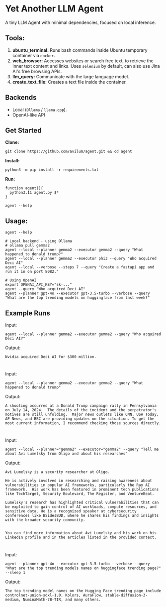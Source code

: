 # Yet Another LLM Agent
A tiny LLM Agent with minimal dependencies, focused on local inference.

## Tools:

1. **ubuntu_terminal:** Runs bash commands inside Ubuntu temporary container via `docker`.
2. **web_browser:** Accesses websites or search free text, to retrieve the inner text content and links. Uses `selenium` by default, can also use Jina AI's free browsing APIs.
3. **llm_query:** Communicate with the large language model.
4. **create_text_file:** Creates a text file inside the container.

## Backends
- Local (`Ollama` / `llama.cpp`).
- OpenAI-like API

## Get Started
**Clone:**
```shell
git clone https://github.com/avilum/agent.git && cd agent
```
**Install:**
```shell
python3 -m pip install -r requirements.txt
```
**Run:**
```shell
function agent(){
  python3.11 agent.py $*
}

agent --help
```

## Usage:
```shell
agent --help

# Local backend - using Ollama
# ollama pull gemma2
agent --local --planner gemma2 --executor gemma2 --query "What happened to donald trump?"
agent --local --planner gemma2 --executor phi3 --query "Who acquired Deci AI"
agent --local --verbose --steps 7 --query "Create a fastapi app and run it in on port 8082."

# Using OpenAI
export OPENAI_API_KEY="sk-..."
agent --query "Who acquired Deci AI"
agent --planner gpt-4o --executor gpt-3.5-turbo --verbose --query "What are the top trending models on huggingface from last week?"
```

## Example Runs
Input:
```shell
agent --local --planner gemma2 --executor gemma2 --query "Who acquired Deci AI?"
```
Output:
```text
Nvidia acquired Deci AI for $300 million.
```
#
Input:
```shell
agent --local --planner gemma2 --executor gemma2 --query "What happened to donald trump"
```
Output:
```text
A shooting occurred at a Donald Trump campaign rally in Pennsylvania on July 14, 2024.  The details of the incident and the perpetrator's motives are still unfolding.  Major news outlets like CNN, USA Today, AP News, and BBC are providing updates on the situation. To get the most current information, I recommend checking those sources directly. 
```
#
Input:
```shell
agent --local --planner="gemma2" --executor="gemma2" --query "Tell me about Avi Lumelsky from Oligo and about his researches"
```
Output:
```text
Avi Lumelsky is a security researcher at Oligo. 

He is actively involved in researching and raising awareness about vulnerabilities in popular AI frameworks, particularly the Ray AI framework.  His work has been featured in prominent tech publications like TechTarget, Security Boulevard, The Register, and VentureBeat.

Lumelsky's research has highlighted critical vulnerabilities that can be exploited to gain control of AI workloads, compute resources, and sensitive data. He is a recognized speaker at cybersecurity conferences like BSidesBUD, where he shares his findings and insights with the broader security community.  


You can find more information about Avi Lumelsky and his work on his LinkedIn profile and in the articles listed in the provided context. 
```
#
Input:
```shell
agent --planner gpt-4o --executor gpt-3.5-turbo --verbose --query "What are the top trending models names on huggingface trending page?" --sleep 1
```
Output:
```text
The top trending model names on the Hugging Face trending page include controlnet-union-sdxl-1.0, Kolors, AuraFlow, stable-diffusion-3-medium, NuminaMath-7B-TIR, and many others.
```
#
